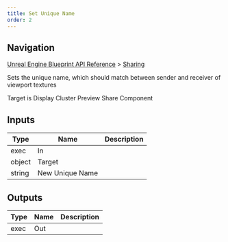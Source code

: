 ```yaml
---
title: Set Unique Name
order: 2
---
```

## Navigation

[Unreal Engine Blueprint API Reference](https://dev.epicgames.com/documentation/en-us/unreal-engine/BlueprintAPI) > [Sharing](https://dev.epicgames.com/documentation/en-us/unreal-engine/BlueprintAPI/Sharing)

Sets the unique name, which should match between sender and receiver of viewport textures

Target is Display Cluster Preview Share Component

## Inputs

| Type | Name | Description |
| --- | --- | --- |
| exec | In |  |
| object | Target |  |
| string | New Unique Name |  |

## Outputs

| Type | Name | Description |
| --- | --- | --- |
| exec | Out |  |
